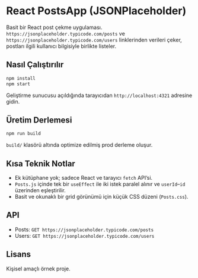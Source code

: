 # React PostsApp (JSONPlaceholder)

Basit bir React post çekme uygulaması. `https://jsonplaceholder.typicode.com/posts` ve `https://jsonplaceholder.typicode.com/users` linklerinden verileri çeker, postları ilgili kullanıcı bilgisiyle birlikte listeler.

## Nasıl Çalıştırılır

```bash
npm install
npm start
```

Geliştirme sunucusu açıldığında tarayıcıdan `http://localhost:4321` adresine gidin.

## Üretim Derlemesi

```bash
npm run build
```

`build/` klasörü altında optimize edilmiş prod derleme oluşur.

## Kısa Teknik Notlar

- Ek kütüphane yok; sadece React ve tarayıcı `fetch` API’si.
- `Posts.js` içinde tek bir `useEffect` ile iki istek paralel alınır ve `userId`–`id` üzerinden eşleştirilir.
- Basit ve okunaklı bir grid görünümü için küçük CSS düzeni (`Posts.css`).

## API

- Posts: `GET https://jsonplaceholder.typicode.com/posts`
- Users: `GET https://jsonplaceholder.typicode.com/users`

## Lisans

Kişisel amaçlı örnek proje.

